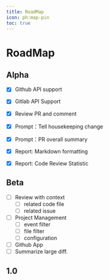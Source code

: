 ```yaml
---
title: RoadMap
icon: ph:map-pin
toc: true
---
```


# RoadMap

## Alpha

- [x]  Github API support
- [x]  Gitlab API Support
- [x]  Review PR and comment
- [x]  Prompt：Tell housekeeping change
- [x]  Prompt：PR overall summary
- [x]  Report: Markdown formatting
- [x]  Report: Code Review Statistic


## Beta

- [ ]  Review with context
    - [ ]  related code file
    - [ ]  related issue
- [ ]  Project Management
    - [ ]  event filter
    - [ ]  file filter
    - [ ]  configuration
- [ ]  Github App
- [ ]  Summarize large diff.

## 1.0
